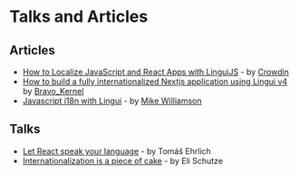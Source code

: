 # Talks and Articles

## Articles

- [How to Localize JavaScript and React Apps with LinguiJS](https://crowdin.com/blog/2022/12/13/lingui-i18n?utm_source=lingui.dev&utm_medium=referral&utm_campaign=lingui.dev) - by [Crowdin](https://crowdin.com/?utm_source=lingui.dev&utm_medium=referral&utm_campaign=lingui.dev)
- [How to build a fully internationalized Nextjs application using Lingui v4](https://bravo-kernel.com/blog/2023/05/how-to-build-a-fully-internationalized-nextjs-application-using-lingui-v4) by [Bravo_Kernel](https://twitter.com/bravo_kernel)
- [Javascript i18n with Lingui](https://mikewilliamson.wordpress.com/2017/11/05/javascript-i18n-with-lingui/) - by [Mike Williamson](https://mikewilliamson.wordpress.com/)

## Talks

- [Let React speak your language](https://www.youtube.com/watch?v=soAEB7ltQPk) - by Tomáš Ehrlich
- [Internationalization is a piece of cake](https://www.youtube.com/watch?v=vhUiL_wUAjo) - by Eli Schutze
